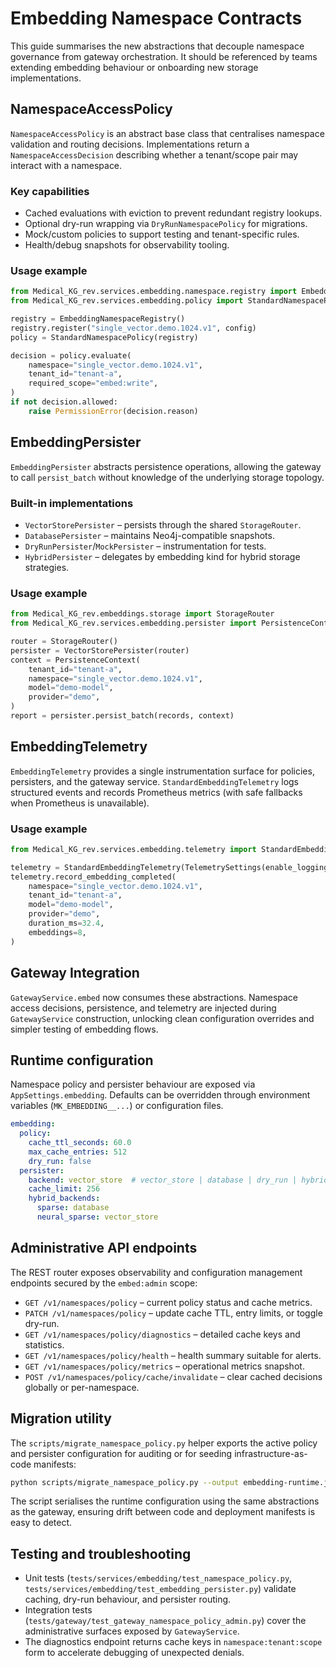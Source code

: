 # Embedding Namespace Contracts

This guide summarises the new abstractions that decouple namespace governance from gateway orchestration. It should be referenced by teams extending embedding behaviour or onboarding new storage implementations.

## NamespaceAccessPolicy

`NamespaceAccessPolicy` is an abstract base class that centralises namespace validation and routing decisions. Implementations return a `NamespaceAccessDecision` describing whether a tenant/scope pair may interact with a namespace.

### Key capabilities

- Cached evaluations with eviction to prevent redundant registry lookups.
- Optional dry-run wrapping via `DryRunNamespacePolicy` for migrations.
- Mock/custom policies to support testing and tenant-specific rules.
- Health/debug snapshots for observability tooling.

### Usage example

```python
from Medical_KG_rev.services.embedding.namespace.registry import EmbeddingNamespaceRegistry
from Medical_KG_rev.services.embedding.policy import StandardNamespacePolicy

registry = EmbeddingNamespaceRegistry()
registry.register("single_vector.demo.1024.v1", config)
policy = StandardNamespacePolicy(registry)

decision = policy.evaluate(
    namespace="single_vector.demo.1024.v1",
    tenant_id="tenant-a",
    required_scope="embed:write",
)
if not decision.allowed:
    raise PermissionError(decision.reason)
```

## EmbeddingPersister

`EmbeddingPersister` abstracts persistence operations, allowing the gateway to call `persist_batch` without knowledge of the underlying storage topology.

### Built-in implementations

- `VectorStorePersister` – persists through the shared `StorageRouter`.
- `DatabasePersister` – maintains Neo4j-compatible snapshots.
- `DryRunPersister`/`MockPersister` – instrumentation for tests.
- `HybridPersister` – delegates by embedding kind for hybrid storage strategies.

### Usage example

```python
from Medical_KG_rev.embeddings.storage import StorageRouter
from Medical_KG_rev.services.embedding.persister import PersistenceContext, VectorStorePersister

router = StorageRouter()
persister = VectorStorePersister(router)
context = PersistenceContext(
    tenant_id="tenant-a",
    namespace="single_vector.demo.1024.v1",
    model="demo-model",
    provider="demo",
)
report = persister.persist_batch(records, context)
```

## EmbeddingTelemetry

`EmbeddingTelemetry` provides a single instrumentation surface for policies, persisters, and the gateway service. `StandardEmbeddingTelemetry` logs structured events and records Prometheus metrics (with safe fallbacks when Prometheus is unavailable).

### Usage example

```python
from Medical_KG_rev.services.embedding.telemetry import StandardEmbeddingTelemetry, TelemetrySettings

telemetry = StandardEmbeddingTelemetry(TelemetrySettings(enable_logging=False))
telemetry.record_embedding_completed(
    namespace="single_vector.demo.1024.v1",
    tenant_id="tenant-a",
    model="demo-model",
    provider="demo",
    duration_ms=32.4,
    embeddings=8,
)
```

## Gateway Integration

`GatewayService.embed` now consumes these abstractions. Namespace access decisions, persistence, and telemetry are injected during `GatewayService` construction, unlocking clean configuration overrides and simpler testing of embedding flows.

## Runtime configuration

Namespace policy and persister behaviour are exposed via `AppSettings.embedding`. Defaults can be overridden through environment variables (`MK_EMBEDDING__...`) or configuration files.

```yaml
embedding:
  policy:
    cache_ttl_seconds: 60.0
    max_cache_entries: 512
    dry_run: false
  persister:
    backend: vector_store  # vector_store | database | dry_run | hybrid
    cache_limit: 256
    hybrid_backends:
      sparse: database
      neural_sparse: vector_store
```

## Administrative API endpoints

The REST router exposes observability and configuration management endpoints secured by the `embed:admin` scope:

- `GET /v1/namespaces/policy` – current policy status and cache metrics.
- `PATCH /v1/namespaces/policy` – update cache TTL, entry limits, or toggle dry-run.
- `GET /v1/namespaces/policy/diagnostics` – detailed cache keys and statistics.
- `GET /v1/namespaces/policy/health` – health summary suitable for alerts.
- `GET /v1/namespaces/policy/metrics` – operational metrics snapshot.
- `POST /v1/namespaces/policy/cache/invalidate` – clear cached decisions globally or per-namespace.

## Migration utility

The `scripts/migrate_namespace_policy.py` helper exports the active policy and persister configuration for auditing or for seeding infrastructure-as-code manifests:

```bash
python scripts/migrate_namespace_policy.py --output embedding-runtime.json
```

The script serialises the runtime configuration using the same abstractions as the gateway, ensuring drift between code and deployment manifests is easy to detect.

## Testing and troubleshooting

- Unit tests (`tests/services/embedding/test_namespace_policy.py`, `tests/services/embedding/test_embedding_persister.py`) validate caching, dry-run behaviour, and persister routing.
- Integration tests (`tests/gateway/test_gateway_namespace_policy_admin.py`) cover the administrative surfaces exposed by `GatewayService`.
- The diagnostics endpoint returns cache keys in `namespace:tenant:scope` form to accelerate debugging of unexpected denials.

